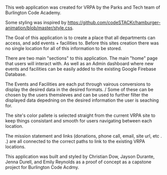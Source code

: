 This web application was created for VRPA by the Parks and Tech team of Burlington Code Academy. 

Some styling was inspired by https://github.com/codeSTACKr/hamburger-animation/blob/master/style.css.

The Goal of this application is to create a place that all departments can access, and add events + facilities to. Before this sites creation there was no single location for all of this information to be stored. 

There are two main "sections" to this application. The main "home" page that users will interact with. As well as an Admin dashboard where new events and facilities can be easily added to the existing Google Firebase Database. 

The Events and Facilities are each put through vairous conversions to display the desired data in the desired formats. 
/ Some of these can be chosen by the users themsleves and can be used to further filter the displayed data depedning on the desired information the user is seaching for.

The site's color pallete is selected straight from the current VRPA site to keep things consistant and smooth for users navigating between each location.

The mission statement and links (donations, phone call, email, site url, etc . .) are all connected to the correct paths to link to the existing VRPA locations. 

This application was built and styled by Christian Dow, Jayson Durante, Jenna Durell, and Emily Reynolds as a proof of concept as a capstone project for Burlington Code Acdmy.
